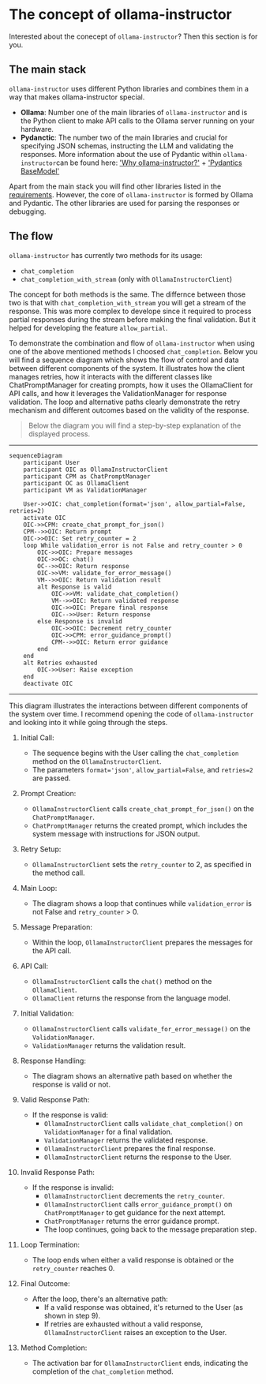 # The concept of ollama-instructor

Interested about the conecept of `ollama-instructor`? Then this section is for you.

## The main stack

`ollama-instructor` uses different Python libraries and combines them in a way that makes ollama-instructor special.

- **Ollama**: Number one of the main libraries of `ollama-instructor` and is the Python client to make API calls to the Ollama server running on your hardware.
- **Pydanctic**: The number two of the main libraries and crucial for specifying JSON schemas, instructing the LLM and validating the responses. More information about the use of Pydantic within `ollama-instructor`can be found here: ['Why ollama-instructor?'](/docs/1_Why%20ollama-instructor.md) + ['Pydantics BaseModel'](/docs/4_Enhanced%20prompting%20within%20Pydantics%20BaseModel.md)

Apart from the main stack you will find other libraries listed in the [requirements](/requirements.txt). However, the core of `ollama-instructor` is formed by Ollama and Pydantic. The other libraries are used for parsing the responses or debugging.

## The flow

`ollama-instructor` has currently two methods for its usage:
- `chat_completion`
- `chat_completion_with_stream` (only with `OllamaInstructorClient`)

The concept for both methods is the same. The differnce between those two is that with `chat_completion_with_stream` you will get a stream of the response. This was more complex to develope since it required to process partial responses during the stream before making the final validation. But it helped for developing the feature `allow_partial`.

To demonstrate the combination and flow of `ollama-instructor` when using one of the above mentioned methods I choosed `chat_completion`. Below you will find a sequence diagram which shows the flow of control and data between different components of the system. It illustrates how the client manages retries, how it interacts with the different classes like ChatPromptManager for creating prompts, how it uses the OllamaClient for API calls, and how it leverages the ValidationManager for response validation. The loop and alternative paths clearly demonstrate the retry mechanism and different outcomes based on the validity of the response.

> Below the diagram you will find a step-by-step explanation of the displayed process.

---

```mermaid
sequenceDiagram
    participant User
    participant OIC as OllamaInstructorClient
    participant CPM as ChatPromptManager
    participant OC as OllamaClient
    participant VM as ValidationManager

    User->>OIC: chat_completion(format='json', allow_partial=False, retries=2)
    activate OIC
    OIC->>CPM: create_chat_prompt_for_json()
    CPM-->>OIC: Return prompt
    OIC->>OIC: Set retry_counter = 2
    loop While validation_error is not False and retry_counter > 0
        OIC->>OIC: Prepare messages
        OIC->>OC: chat()
        OC-->>OIC: Return response
        OIC->>VM: validate_for_error_message()
        VM-->>OIC: Return validation result
        alt Response is valid
            OIC->>VM: validate_chat_completion()
            VM-->>OIC: Return validated response
            OIC->>OIC: Prepare final response
            OIC-->>User: Return response
        else Response is invalid
            OIC->>OIC: Decrement retry_counter
            OIC->>CPM: error_guidance_prompt()
            CPM-->>OIC: Return error guidance
        end
    end
    alt Retries exhausted
        OIC->>User: Raise exception
    end
    deactivate OIC
```
--- 
This diagram illustrates the interactions between different components of the system over time. I recommend opening the code of `ollama-instructor` and looking into it while going through the steps.

1. Initial Call:
   - The sequence begins with the User calling the `chat_completion` method on the `OllamaInstructorClient`.
   - The parameters `format='json'`, `allow_partial=False`, and `retries=2` are passed.

2. Prompt Creation:
   - `OllamaInstructorClient` calls `create_chat_prompt_for_json()` on the `ChatPromptManager`.
   - `ChatPromptManager` returns the created prompt, which includes the system message with instructions for JSON output.

3. Retry Setup:
   - `OllamaInstructorClient` sets the `retry_counter` to 2, as specified in the method call.

4. Main Loop:
   - The diagram shows a loop that continues while `validation_error` is not False and `retry_counter` > 0.

5. Message Preparation:
   - Within the loop, `OllamaInstructorClient` prepares the messages for the API call.

6. API Call:
   - `OllamaInstructorClient` calls the `chat()` method on the `OllamaClient`.
   - `OllamaClient` returns the response from the language model.

7. Initial Validation:
   - `OllamaInstructorClient` calls `validate_for_error_message()` on the `ValidationManager`.
   - `ValidationManager` returns the validation result.

8. Response Handling:
   - The diagram shows an alternative path based on whether the response is valid or not.

9. Valid Response Path:
   - If the response is valid:
     - `OllamaInstructorClient` calls `validate_chat_completion()` on `ValidationManager` for a final validation.
     - `ValidationManager` returns the validated response.
     - `OllamaInstructorClient` prepares the final response.
     - `OllamaInstructorClient` returns the response to the User.

10. Invalid Response Path:
    - If the response is invalid:
      - `OllamaInstructorClient` decrements the `retry_counter`.
      - `OllamaInstructorClient` calls `error_guidance_prompt()` on `ChatPromptManager` to get guidance for the next attempt.
      - `ChatPromptManager` returns the error guidance prompt.
      - The loop continues, going back to the message preparation step.

11. Loop Termination:
    - The loop ends when either a valid response is obtained or the `retry_counter` reaches 0.

12. Final Outcome:
    - After the loop, there's an alternative path:
      - If a valid response was obtained, it's returned to the User (as shown in step 9).
      - If retries are exhausted without a valid response, `OllamaInstructorClient` raises an exception to the User.

13. Method Completion:
    - The activation bar for `OllamaInstructorClient` ends, indicating the completion of the `chat_completion` method.

